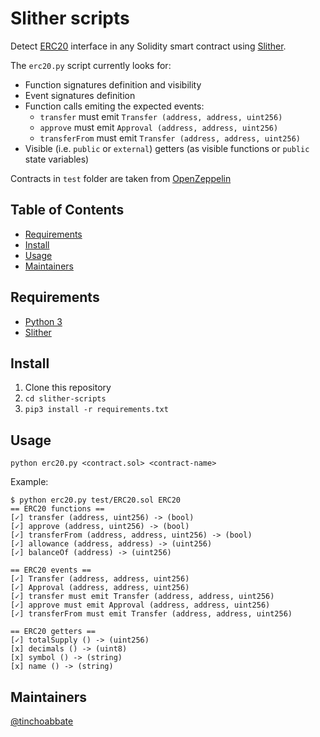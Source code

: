 # Slither scripts

Detect [ERC20](https://github.com/ethereum/EIPs/blob/master/EIPS/eip-20.md) interface in any Solidity smart contract using [Slither](https://github.com/trailofbits/slither).

The `erc20.py` script currently looks for:
- Function signatures definition and visibility
- Event signatures definition
- Function calls emiting the expected events:
    - `transfer` must emit `Transfer (address, address, uint256)`
    - `approve` must emit `Approval (address, address, uint256)`
    - `transferFrom` must emit `Transfer (address, address, uint256)`
- Visible (i.e. `public` or `external`) getters (as visible functions or `public` state variables)

Contracts in `test` folder are taken from [OpenZeppelin](https://github.com/OpenZeppelin/openzeppelin-solidity)

## Table of Contents
- [Requirements](#requirements)
- [Install](#install)
- [Usage](#usage)
- [Maintainers](#maintainers)

## Requirements
- [Python 3](https://www.python.org/downloads/)
- [Slither](https://github.com/trailofbits/slither)

## Install
1. Clone this repository
2. `cd slither-scripts`
3. `pip3 install -r requirements.txt`

## Usage
`python erc20.py <contract.sol> <contract-name>`

Example:
~~~
$ python erc20.py test/ERC20.sol ERC20
== ERC20 functions ==
[✓] transfer (address, uint256) -> (bool)
[✓] approve (address, uint256) -> (bool)
[✓] transferFrom (address, address, uint256) -> (bool)
[✓] allowance (address, address) -> (uint256)
[✓] balanceOf (address) -> (uint256)

== ERC20 events ==
[✓] Transfer (address, address, uint256)
[✓] Approval (address, address, uint256)
[✓] transfer must emit Transfer (address, address, uint256)
[✓] approve must emit Approval (address, address, uint256)
[✓] transferFrom must emit Transfer (address, address, uint256)

== ERC20 getters ==
[✓] totalSupply () -> (uint256)
[x] decimals () -> (uint8)
[x] symbol () -> (string)
[x] name () -> (string)
~~~

## Maintainers
[@tinchoabbate](https://github.com/tinchoabbate)
